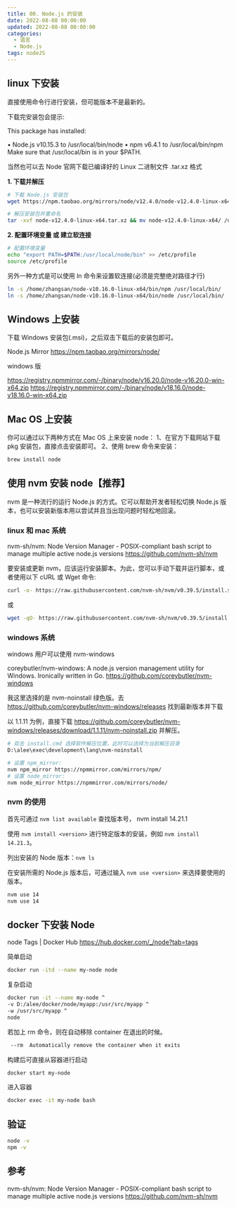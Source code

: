 ```yaml
---
title: 00. Node.js 的安装
date: 2022-08-08 00:00:00
updated: 2022-08-08 00:00:00
categories:
  - 语言
  - Node.js
tags: nodeJS
---
```


## linux 下安装

直接使用命令行进行安装，但可能版本不是最新的。

下载完安装包会提示:

This package has installed:

• Node.js v10.15.3 to /usr/local/bin/node
• npm v6.4.1 to /usr/local/bin/npm
Make sure that /usr/local/bin is in your $PATH.

当然也可以去 Node 官网下载已编译好的 Linux 二进制文件 .tar.xz 格式

**1. 下载并解压**

```sh
# 下载 Node.js 安装包
wget https://npm.taobao.org/mirrors/node/v12.4.0/node-v12.4.0-linux-x64.tar.xz

# 解压安装包并重命名
tar -xvf node-v12.4.0-linux-x64.tar.xz && mv node-v12.4.0-linux-x64/ /usr/local/node
```

**2. 配置环境变量 或 建立软连接**

```bash
# 配置环境变量
echo "export PATH=$PATH:/usr/local/node/bin" >> /etc/profile
source /etc/profile
```

另外一种方式是可以使用 ln 命令来设置软连接(必须是完整绝对路径才行)

```sh
ln -s /home/zhangsan/node-v10.16.0-linux-x64/bin/npm /usr/local/bin/
ln -s /home/zhangsan/node-v10.16.0-linux-x64/bin/node /usr/local/bin/
```

## Windows 上安装

下载 Windows 安装包(.msi)，之后双击下载后的安装包即可。

Node.js Mirror
<https://npm.taobao.org/mirrors/node/>

windows 版

<https://registry.npmmirror.com/-/binary/node/v16.20.0/node-v16.20.0-win-x64.zip>
<https://registry.npmmirror.com/-/binary/node/v18.16.0/node-v18.16.0-win-x64.zip>

## Mac OS 上安装

你可以通过以下两种方式在 Mac OS 上来安装 node：
1、在官方下载网站下载 pkg 安装包，直接点击安装即可。
2、使用 brew 命令来安装：

```bash
brew install node
```

## 使用 nvm 安装 node【推荐】

nvm 是一种流行的运行 Node.js 的方式。它可以帮助开发者轻松切换 Node.js 版本，也可以安装新版本用以尝试并且当出现问题时轻松地回滚。

### linux 和 mac 系统

nvm-sh/nvm: Node Version Manager - POSIX-compliant bash script to manage multiple active node.js versions
<https://github.com/nvm-sh/nvm>

要安装或更新 nvm，应该运行安装脚本。为此，您可以手动下载并运行脚本，或者使用以下 cURL 或 Wget 命令:

```sh
curl -o- https://raw.githubusercontent.com/nvm-sh/nvm/v0.39.5/install.sh | bash
```

或

```sh
wget -qO- https://raw.githubusercontent.com/nvm-sh/nvm/v0.39.5/install.sh | bash
```

### windows 系统

windows 用户可以使用 nvm-windows

coreybutler/nvm-windows: A node.js version management utility for Windows. Ironically written in Go.
<https://github.com/coreybutler/nvm-windows>

我这里选择的是 nvm-noinstall 绿色版。去 <https://github.com/coreybutler/nvm-windows/releases> 找到最新版本并下载

以 1.1.11 为例，直接下载 <https://github.com/coreybutler/nvm-windows/releases/download/1.1.11/nvm-noinstall.zip> 并解压。

```sh
# 双击 install.cmd 选择软件解压位置，此时可以选择为当前解压目录
D:\alee\exec\development\lang\nvm-noinstall

# 设置 npm_mirror:
nvm npm_mirror https://npmmirror.com/mirrors/npm/
# 设置 node_mirror:
nvm node_mirror https://npmmirror.com/mirrors/node/
```

### nvm 的使用

首先可通过 `nvm list available` 查找版本号， nvm install 14.21.1

使用 `nvm install <version>` 进行特定版本的安装，例如 `nvm install 14.21.3`。

列出安装的 Node 版本：`nvm ls`

在安装所需的 Node.js 版本后，可通过输入 `nvm use <version>` 来选择要使用的版本。

```sh
nvm use 14
nvm use 14
```

## docker 下安装 Node

node Tags | Docker Hub
<https://hub.docker.com/_/node?tab=tags>

简单启动

```sh
docker run -itd --name my-node node
```

复杂启动

```sh
docker run -it --name my-node ^
-v D:/alee/docker/node/myapp:/usr/src/myapp ^
-w /usr/src/myapp ^
node
```

若加上 rm 命令，则在自动移除 container 在退出的时候。

```sh
 --rm  Automatically remove the container when it exits
```

构建后可直接从容器进行启动

```sh
docker start my-node
```

进入容器

```sh
docker exec -it my-node bash
```

## 验证

```sh
node -v
npm -v
```

## 参考

nvm-sh/nvm: Node Version Manager - POSIX-compliant bash script to manage multiple active node.js versions
<https://github.com/nvm-sh/nvm>
